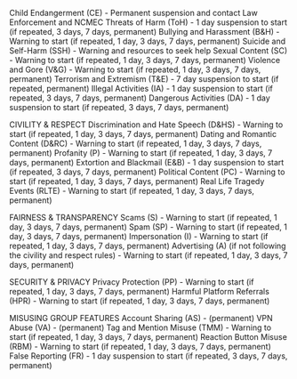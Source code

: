 Child Endangerment (CE) - Permanent suspension and contact Law Enforcement and NCMEC
Threats of Harm (ToH) - 1 day suspension to start (if repeated, 3 days, 7 days, permanent)
Bullying and Harassment (B&H) - Warning to start (if repeated, 1 day, 3 days, 7 days, permanent)
Suicide and Self-Harm (SSH) - Warning and resources to seek help
Sexual Content (SC) - Warning to start (if repeated, 1 day, 3 days, 7 days, permanent)
Violence and Gore (V&G) - Warning to start (if repeated, 1 day, 3 days, 7 days, permanent)
Terrorism and Extremism (T&E) - 7 day suspension to start (if repeated, permanent)
Illegal Activities (IA) - 1 day suspension to start (if repeated, 3 days, 7 days, permanent)
Dangerous Activities (DA) - 1 day suspension to start (if repeated, 3 days, 7 days, permanent)

CIVILITY & RESPECT
Discrimination and Hate Speech (D&HS) - Warning to start (if repeated, 1 day, 3 days, 7 days, permanent)
Dating and Romantic Content (D&RC) - Warning to start (if repeated, 1 day, 3 days, 7 days, permanent)
Profanity (P) - Warning to start (if repeated, 1 day, 3 days, 7 days, permanent)
Extortion and Blackmail (E&B) - 1 day suspension to start (if repeated, 3 days, 7 days, permanent)
Political Content (PC) - Warning to start (if repeated, 1 day, 3 days, 7 days, permanent)
Real Life Tragedy Events (RLTE) - Warning to start (if repeated, 1 day, 3 days, 7 days, permanent)

FAIRNESS & TRANSPARENCY
Scams (S) - Warning to start (if repeated, 1 day, 3 days, 7 days, permanent)
Spam (SP) - Warning to start (if repeated, 1 day, 3 days, 7 days, permanent)
Impersonation (I) - Warning to start (if repeated, 1 day, 3 days, 7 days, permanent)
Advertising (A) (if not following the civility and respect rules) - Warning to start (if repeated, 1 day, 3 days, 7 days, permanent)

SECURITY & PRIVACY
Privacy Protection (PP) - Warning to start (if repeated, 1 day, 3 days, 7 days, permanent)
Harmful Platform Referrals (HPR) - Warning to start (if repeated, 1 day, 3 days, 7 days, permanent)

MISUSING GROUP FEATURES
Account Sharing (AS) - (permanent)
VPN Abuse (VA) - (permanent)
Tag and Mention Misuse (TMM) - Warning to start (if repeated, 1 day, 3 days, 7 days, permanent)
Reaction Button Misuse (RBM) - Warning to start (if repeated, 1 day, 3 days, 7 days, permanent)
False Reporting (FR) - 1 day suspension to start (if repeated, 3 days, 7 days, permanent)
